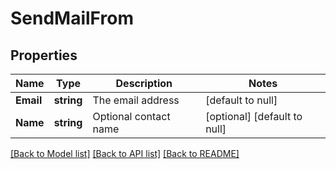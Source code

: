 # SendMailFrom

## Properties
Name | Type | Description | Notes
------------ | ------------- | ------------- | -------------
**Email** | **string** | The email address | [default to null]
**Name** | **string** | Optional contact name | [optional] [default to null]

[[Back to Model list]](../README.md#documentation-for-models) [[Back to API list]](../README.md#documentation-for-api-endpoints) [[Back to README]](../README.md)

